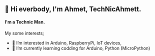 <h2>👋 Hi everbody, I'm Ahmet, TechNicAhmett.</h2>

<h4>I'm a Technic Man. </h4>

My some interests;
- 👀 I’m interested in Arduino, RaspberryPi, IoT devices,
- 🌱 I’m currently learning codding for Arduino, Python (MicroPython)
<!---
- 💞️ I’m looking to collaborate on ...
- 📫 How to reach me ...
--->
<!---
technicahmett/technicahmett is a ✨ special ✨ repository because its `README.md` (this file) appears on your GitHub profile.
You can click the Preview link to take a look at your changes.
--->
